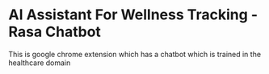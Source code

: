 # AI Assistant For Wellness Tracking - Rasa Chatbot

This is google chrome extension which has a chatbot which is trained in the healthcare domain
